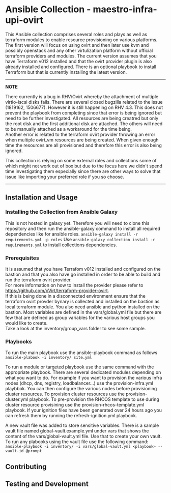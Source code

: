 # Ansible Collection - maestro-infra-upi-ovirt

This Ansible collection comprises several roles and plays as well as terraform modules to enable resource provisioning on various platforms. 
The first version will focus on using ovirt and then later use kvm and possibly openstack and any other virtulization platform without official terraform providers and modules. 
The current version assumes that you have Terraform v012 installed and that the ovirt provider plugin is also already installed and configured. 
There is an optional playbook to install Terraform but that is currently installing the latest version. 

---
**NOTE**

There currently is a bug in RHV/Ovirt whereby the attachment of multiple virtio-iscsi disks fails. 
There are several closed bugzilla related to the issue (1819162, 1506677). 
However it is still happening on RHV 4.3. 
This does not prevent the playbook from completing since that error is being ignored but need to be further investigated. All resources are being creatred but only the root disk and the first additional disk are attached. The others will need to be manually attached as a workaround for the time being.  
Another error is related to the terraform ovirt provider throwing an error when multiple ovirt_vm resources are being created. When given enough time the resources are all provisioned and therefore this error is also being ignored. 

This collection is relying on some external roles and collections some of which might not work out of box but due to the focus here we didn't spend time investigating them especially since there are other ways to solve that issue like importing your preferred role if you so choose. 
 
---

## Installation and Usage

### Installing the Collection from Ansible Galaxy
This is not hosted in galaxy yet. Therefore you will need to clone this repository and then 
run the ansible-galaxy command to install all required dependencies like for ansible roles. 
`ansible-galaxy install -r requirements.yml -p roles` 
Use `ansible-galaxy collection install -r requirements.yml` to install collections dependencies. 

### Prerequisites
It is assumed that you have Terrafom v012 installed and configured on the bastion and that you also have go installed in order to be able to build and run the terraform ovirt provider.  
For more information on how to install the provider please refer to https://github.com/oVirt/terraform-provider-ovirt.  
If this is being done in a disconnected environment ensure that the terraform ovirt provder bynary is collected and installed on the bastion as local terraform module. 
You also need ansible and python installed on the bastion. 
Most variables are defined in the vars/global.yml file but there are few that are defined as group variables for the various host groups you would like to create.  
Take a look at the inventory/group_vars folder to see some sample. 

### Playbooks
To run the main playbook use the ansible-playbook command as follows 
`ansible-plabook -i inventory/ site.yml`

To run a module or targeted playbook use the same command with the appropriate playbook. 
There are several dedicated modules depending on what you want to do. 
For example if you want to provision the various infra nodes (dhcp, dns, registry, loadbalancer...) use the provision-infra.yml playbbok. You can then configure the various nodes before provisioning cluster resources. 
To provision cluster resources use the provision-cluster.yml playbook. 
To pre-provision the RHCOS template to use during cluster resource provisining use the provision-rhcos-template.yml playbook. 
If your ignition files have been generated over 24 hours ago you can refresh them by running the refresh-ignition.yml playbook. 

A new vault file was added to store sensitive variables. There is a sample vault file named global-vault.example.yml under vars that shows the content of the vars/global-vault.yml file. Use that to create your own vault.  
To run any plabooks using the vault file use the following command:  
`ansible-playbook -i inventory/ -i vars/global-vault.yml <playbook> --vault-id @prompt`    

## Contributing


## Testing and Development


